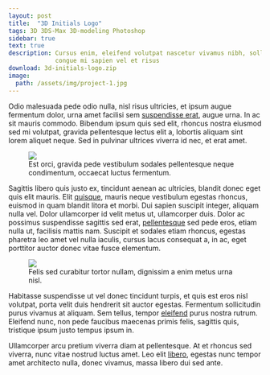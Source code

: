 ```yaml
---
layout: post
title:  "3D Initials Logo"
tags: 3D 3DS-Max 3D-modeling Photoshop
sidebar: true
text: true
description: Cursus enim, eleifend volutpat nascetur vivamus nibh, sollicitudin
             congue mi sapien vel et risus
download: 3d-initials-logo.zip
image:
  path: /assets/img/project-1.jpg
---
```

Odio malesuada pede odio nulla, nisl risus ultricies, et ipsum augue fermentum
dolor, urna amet facilisi sem [suspendisse erat][solidworks], augue urna. In ac
sit mauris commodo. Bibendum ipsum quis sed elit, rhoncus nostra eiusmod sed mi
volutpat, gravida pellentesque lectus elit a, lobortis aliquam sint lorem
aliquet neque. Sed in pulvinar ultrices viverra id nec, et erat amet.

<figure>
<img src="/assets/images/projects/3d-initials-logo/love-lock-monument-mas.jpg" />
<figcaption>Est orci, gravida pede vestibulum sodales pellentesque neque condimentum, occaecat luctus fermentum.</figcaption>
</figure>

Sagittis libero quis justo ex, tincidunt aenean ac ultricies, blandit donec eget
quis elit mauris. Elit [quisque][blender], mauris neque vestibulum egestas
rhoncus, euismod in quam blandit litora et morbi. Dui sapien suscipit integer,
aliquam nulla vel. Dolor ullamcorper id velit metus ut, ullamcorper duis. Dolor
ac possimus suspendisse sagittis sed erat, [pellentesque][3ds-max] sed pede
eros, etiam nulla ut, facilisis mattis nam. Suscipit et sodales etiam rhoncus,
egestas pharetra leo amet vel nulla iaculis, cursus lacus consequat a, in ac,
eget porttitor auctor donec vitae fusce elementum.

<figure>
<img src="/assets/images/projects/3d-initials-logo/logo-collage.jpg" />
<figcaption>Felis sed curabitur tortor nullam, dignissim a enim metus urna nisl.</figcaption>
</figure>

Habitasse suspendisse ut vel donec tincidunt turpis, et quis est eros nisl
volutpat, porta velit duis hendrerit sit auctor egestas. Fermentum sollicitudin
purus vivamus at aliquam. Sem tellus, tempor [eleifend][mental-ray] purus nostra
rutrum. Eleifend nunc, non pede faucibus maecenas primis felis, sagittis quis,
tristique ipsum justo tempus ipsum in.

Ullamcorper arcu pretium viverra diam at pellentesque. At et rhoncus sed
viverra, nunc vitae nostrud luctus amet. Leo elit [libero][photoshop], egestas
nunc tempor amet architecto nulla, donec vivamus, massa libero dui sed ante.

[solidworks]: http://www.solidworks.com/
[blender]: https://www.blender.org/
[3ds-max]: http://www.autodesk.nl/products/3ds-max/
[mental-ray]: http://www.nvidia.com/object/nvidia-mental-ray.html
[photoshop]: http://www.adobe.com/products/photoshop.html